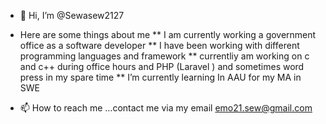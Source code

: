 - 👋 Hi, I’m @Sewasew2127
- Here are some things about me
    ** I am currently working a government office as a software developer
    ** I have been working with different programming languages and framework
    ** currentliy am working on c and c++ during office hours and PHP (Laravel ) and sometimes word press in my spare time 
    ** I’m currently learning In AAU for my MA in SWE
    
- 📫 How to reach me ...contact me via my email emo21.sew@gmail.com

<!---
Sewasew2127/Sewasew2127 is a ✨ special ✨ repository because its `README.md` (this file) appears on your GitHub profile.
You can click the Preview link to take a look at your changes.
--->
